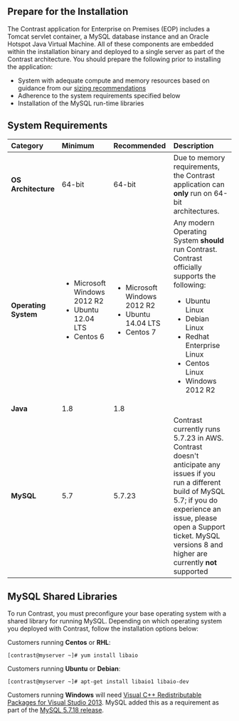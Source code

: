 <!--
  title: "System Requirements",
  description: "Minimum system requirements for running the EOP TeamServer",
  tags: "setup EOP requirements installation sizing libraries libaio"
-->

## Prepare for the Installation
The Contrast application for Enterprise on Premises (EOP) includes a Tomcat servlet container, a MySQL database instance and an Oracle Hotspot Java Virtual Machine. All of these components are embedded within the installation binary and deployed to a single server as part of the Contrast architecture. You should prepare the following prior to installing the application:

* System with adequate compute and memory resources based on guidance from our [sizing recommendations](installation-setup.html#size)
* Adherence to the system requirements specified below
* Installation of the MySQL run-time libraries

## System Requirements

| Category            | Minimum   | Recommended | Description |
| :------------------ | :-------- | :---------- | :---------- |
| **OS Architecture** | 64-bit | 64-bit | Due to memory requirements, the Contrast application can **only** run on 64-bit architectures. |
| **Operating System** | <ul><li>Microsoft Windows 2012 R2</li> <li>Ubuntu 12.04 LTS</li><li>Centos 6</li></ul> | <ul><li>Microsoft Windows 2012 R2  </li><li>  Ubuntu 14.04 LTS </li><li> Centos 7</li></ul>| Any modern Operating System **should** run Contrast. Contrast officially supports the following: <ul><li>Ubuntu Linux </li><li> Debian Linux </li><li> Redhat Enterprise Linux </li><li> Centos Linux </li><li> Windows 2012 R2 </li> |
| **Java** | 1.8 | 1.8 | |
| **MySQL** | 5.7 | 5.7.23 | Contrast currently runs 5.7.23 in AWS. Contrast doesn't anticipate any issues if you run a different build of MySQL 5.7; if you do experience an issue, please open a Support ticket.  MySQL versions 8 and higher are currently **not** supported |

## MySQL Shared Libraries
To run Contrast, you must preconfigure your base operating system with a shared library for running MySQL. Depending on which operating system you deployed with Contrast, follow the installation options below:

Customers running **Centos** or **RHL**:

````
[contrast@myserver ~]# yum install libaio 
````

Customers running **Ubuntu** or **Debian**:

````
[contrast@myserver ~]# apt-get install libaio1 libaio-dev
````

Customers running **Windows** will need [Visual C++ Redistributable Packages for Visual Studio 2013](https://www.microsoft.com/en-us/download/details.aspx?id=40784). MySQL added this as a requirement as part of the [MySQL 5.7.18 release](https://dev.mysql.com/doc/relnotes/mysql/5.7/en/news-5-7-18.html#mysqld-5-7-18-packaging).
